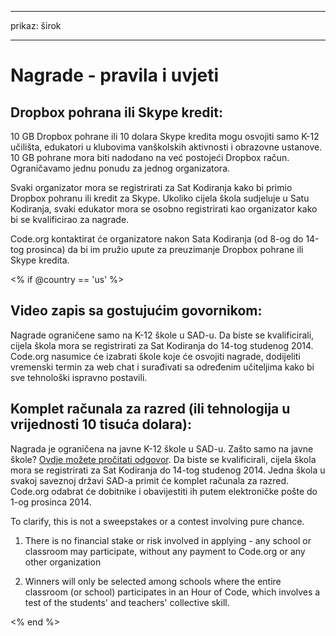 * * *

prikaz: širok

* * *

# Nagrade - pravila i uvjeti

## Dropbox pohrana ili Skype kredit:

10 GB Dropbox pohrane ili 10 dolara Skype kredita mogu osvojiti samo K-12 učilišta, edukatori u klubovima vanškolskih aktivnosti i obrazovne ustanove. 10 GB pohrane mora biti nadodano na već postojeći Dropbox račun. Ograničavamo jednu ponudu za jednog organizatora.

Svaki organizator mora se registrirati za Sat Kodiranja kako bi primio Dropbox pohranu ili kredit za Skype. Ukoliko cijela škola sudjeluje u Satu Kodiranja, svaki edukator mora se osobno registrirati kao organizator kako bi se kvalificirao za nagrade.

Code.org kontaktirat će organizatore nakon Sata Kodiranja (od 8-og do 14-tog prosinca) da bi im pružio upute za preuzimanje Dropbox pohrane ili Skype kredita.

<% if @country == 'us' %>

## Video zapis sa gostujućim govornikom:

Nagrade ograničene samo na K-12 škole u SAD-u. Da biste se kvalificirali, cijela škola mora se registrirati za Sat Kodiranja do 14-tog studenog 2014. Code.org nasumice će izabrati škole koje će osvojiti nagrade, dodijeliti vremenski termin za web chat i surađivati sa određenim učiteljima kako bi sve tehnološki ispravno postavili.

## Komplet računala za razred (ili tehnologija u vrijednosti 10 tisuća dolara):

Nagrada je ograničena na javne K-12 škole u SAD-u. Zašto samo na javne škole? [Ovdje možete pročitati odgovor](http://www.hourofcode.com/#faq). Da biste se kvalificirali, cijela škola mora se registrirati za Sat Kodiranja do 14-tog studenog 2014. Jedna škola u svakoj saveznoj državi SAD-a primit će komplet računala za razred. Code.org odabrat će dobitnike i obavijestiti ih putem elektroničke pošte do 1-og prosinca 2014.

To clarify, this is not a sweepstakes or a contest involving pure chance.

1) There is no financial stake or risk involved in applying - any school or classroom may participate, without any payment to Code.org or any other organization

2) Winners will only be selected among schools where the entire classroom (or school) participates in an Hour of Code, which involves a test of the students' and teachers' collective skill.

<% end %>